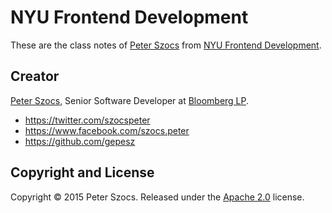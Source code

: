 # NYU Frontend Development

These are the class notes of [Peter Szocs](http://peter.szocs.info/) from [NYU Frontend Development](http://www.scps.nyu.edu/academics/departments/information-technology/academic-offerings/noncredit/certificate-in-web-development-full-stack.html#undefined).

## Creator

[Peter Szocs](http://peter.szocs.info/), Senior Software Developer at [Bloomberg LP](http://www.bloomberg.com/).

* https://twitter.com/szocspeter
* https://www.facebook.com/szocs.peter
* https://github.com/gepesz

## Copyright and License

Copyright &copy; 2015 Peter Szocs. Released under the [Apache 2.0](http://www.apache.org/licenses/LICENSE-2.0) license.
